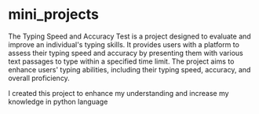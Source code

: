 # mini_projects
The Typing Speed and Accuracy Test is a project designed to evaluate and improve an individual's typing skills. It provides users with a platform to assess their typing speed and accuracy by presenting them with various text passages to type within a specified time limit. The project aims to enhance users' typing abilities, including their typing speed, accuracy, and overall proficiency.

I created this project to enhance my understanding and increase my knowledge in python language
